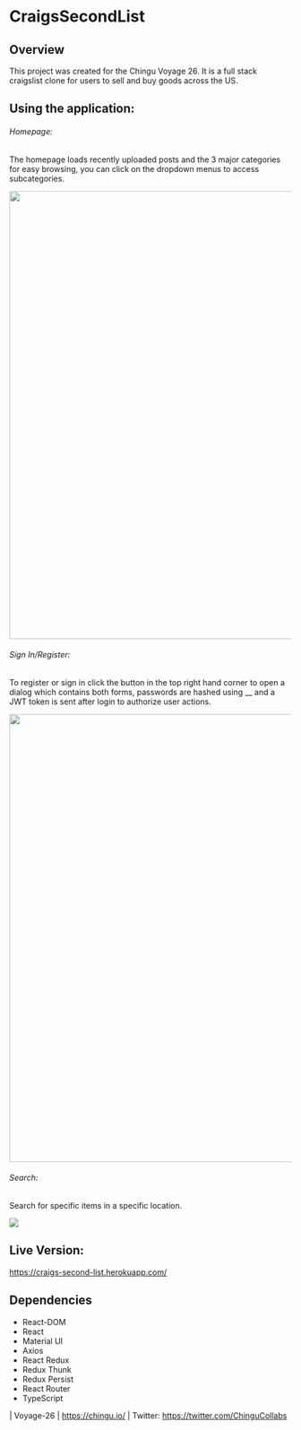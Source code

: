 # CraigsSecondList

## Overview

This project was created for the Chingu Voyage 26. It is a full stack craigslist clone for users to sell and buy goods across the US.

## Using the application:

###### Homepage: 

The homepage loads recently uploaded posts and the 3 major categories for easy browsing, you can click on the dropdown menus to access subcategories.

<img src="https://live.staticflickr.com/65535/51143366645_46b449ed6f_k.jpg" width=800 />

###### Sign In/Register:

To register or sign in click the button in the top right hand corner to open a dialog which contains both forms, passwords are hashed using __ and a JWT token is sent after login to authorize user actions.

<img src="https://live.staticflickr.com/65535/51142263571_ac438aeea3_k.jpg" width=800 />

###### Search:

Search for specific items in a specific location.

<img src="https://media.giphy.com/media/MFJKJVcGyZWsygso7e/giphy.gif" />

## Live Version:

https://craigs-second-list.herokuapp.com/

## Dependencies

- React-DOM
- React
- Material UI
- Axios
- React Redux
- Redux Thunk
- Redux Persist
- React Router
- TypeScript

| Voyage-26 | https://chingu.io/ | Twitter: https://twitter.com/ChinguCollabs
